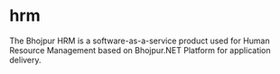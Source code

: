 # hrm
The Bhojpur HRM is a software-as-a-service product used for Human Resource Management based on Bhojpur.NET Platform for application delivery.
